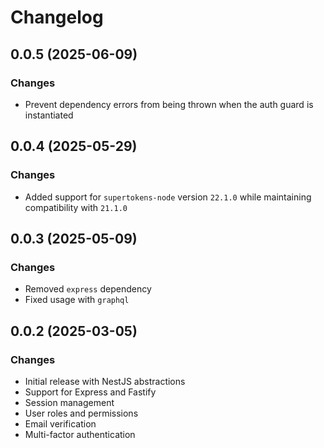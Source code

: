 # Changelog

## 0.0.5 (2025-06-09)

### Changes

- Prevent dependency errors from being thrown when the auth guard is instantiated

## 0.0.4 (2025-05-29)

### Changes

- Added support for `supertokens-node` version `22.1.0` while maintaining compatibility with `21.1.0`

## 0.0.3 (2025-05-09)

### Changes

- Removed `express` dependency
- Fixed usage with `graphql`

## 0.0.2 (2025-03-05)

### Changes

- Initial release with NestJS abstractions
- Support for Express and Fastify
- Session management
- User roles and permissions
- Email verification
- Multi-factor authentication
